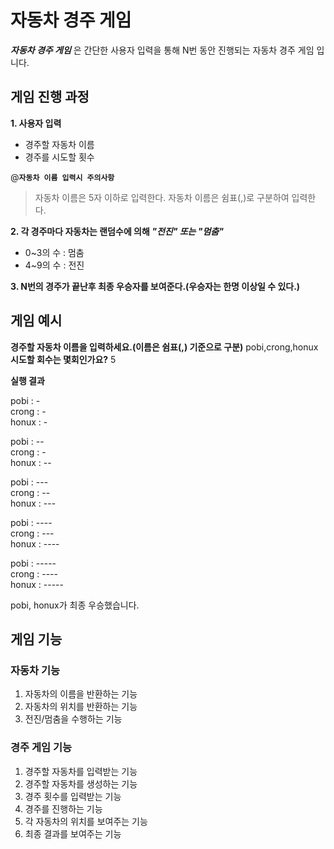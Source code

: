# 자동차 경주 게임

**_자동차 경주 게임_** 은 간단한 사용자 입력을 통해 N번 동안 진행되는 자동차 경주 게임 입니다. 

## 게임 진행 과정

**1. 사용자 입력**
+ 경주할 자동차 이름
+ 경주를 시도할 횟수        

@**`자동차 이름 입력시 주의사항`**
> 자동차 이름은 5자 이하로 입력한다.
> 자동차 이름은 쉼표(,)로 구분하여 입력한다. 

**2. 각 경주마다 자동차는 랜덤수에 의해 _"전진" 또는 "멈춤"_**  

+ 0~3의 수 : 멈춤
+ 4~9의 수 : 전진

**3. N번의 경주가 끝난후 최종 우승자를 보여준다.(우승자는 한명 이상일 수 있다.)**

## 게임 예시 

**경주할 자동차 이름을 입력하세요.(이름은 쉼표(,) 기준으로 구분)**
pobi,crong,honux
**시도할 회수는 몇회인가요?**
5

**실행 결과**  

pobi : -  
crong : -  
honux : -

pobi : --   
crong : -  
honux : --

pobi : ---   
crong : --   
honux : ---  

pobi : ----  
crong : ---  
honux : ----  

pobi : -----  
crong : ----  
honux : -----  

pobi, honux가 최종 우승했습니다.

## 게임 기능

### 자동차 기능

1. 자동차의 이름을 반환하는 기능
2. 자동차의 위치를 반환하는 기능
3. 전진/멈춤을 수행하는 기능

### 경주 게임 기능

1. 경주할 자동차를 입력받는 기능
2. 경주할 자동차를 생성하는 기능
3. 경주 횟수를 입력받는 기능
4. 경주를 진행하는 기능
5. 각 자동차의 위치를 보여주는 기능
6. 최종 결과를 보여주는 기능

